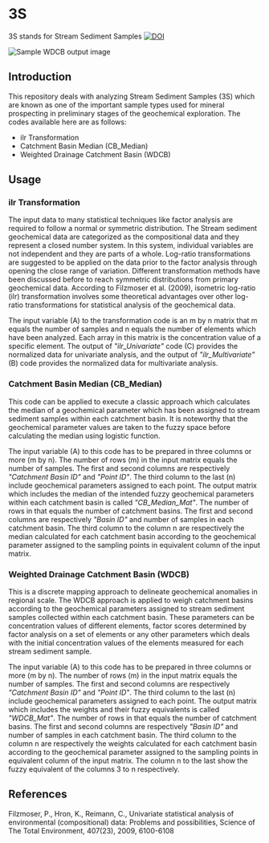 # 3S
3S stands for Stream Sediment Samples
[![DOI](https://zenodo.org/badge/118207344.svg)](https://zenodo.org/badge/latestdoi/118207344)

![Sample WDCB output image](https://goo.gl/uBwG5T)

## Introduction
This repository deals with analyzing Stream Sediment Samples (3S) which are known as one of the important sample types used for mineral prospecting in preliminary stages of the geochemical exploration.
The codes available here are as follows:

* ilr Transformation
* Catchment Basin Median (CB_Median)
* Weighted Drainage Catchment Basin (WDCB)

## Usage

### ilr Transformation
The input data to many statistical techniques like factor analysis are required to follow a normal or symmetric distribution. The Stream sediment geochemical data are categorized as the compositional data and they represent a closed number system. In this system, individual variables are not independent and they are parts of a whole. Log-ratio transformations are suggested to be applied on the data prior to the factor analysis through opening the close range of variation. Different transformation methods have been discussed before to reach symmetric distributions from primary geochemical data. According to Filzmoser et al. (2009), isometric log-ratio (ilr) transformation involves some theoretical advantages over other log-ratio transformations for statistical analysis of the geochemical data.

The input variable (A) to the transformation code is an m by n matrix that m equals the number of samples and n equals the number of elements which have been analyzed. Each array in this matrix is the concentration value of a specific element. The output of *"ilr_Univariate"* code (C) provides the normalized data for univariate analysis, and the output of *"ilr_Multivariate"* (B) code provides the normalized data for multivariate analysis.

### Catchment Basin Median (CB_Median)
This code can be applied to execute a classic approach which calculates the median of a geochemical parameter which has been assigned to stream sediment samples within each catchment basin. It is noteworthy that the geochemical parameter values are taken to the fuzzy space before calculating the median using logistic function. 

The input variable (A) to this code has to be prepared in three columns or more (m by n). The number of rows (m) in the input matrix equals the number of samples. The first and second columns are respectively *"Catchment Basin ID"* and *"Point ID"*. The third column to the last (n) include geochemical parameters assigned to each point. The output matrix which includes the median of the intended fuzzy geochemical parameters within each catchment basin is called *"CB_Median_Mat"*. The number of rows in that equals the number of catchment basins. The first and second columns are respectively *"Basin ID"* and number of samples in each catchment basin. The third column to the column n are respectively the median calculated for each catchment basin according to the geochemical parameter assigned to the sampling points in equivalent column of the input matrix.

### Weighted Drainage Catchment Basin (WDCB)
This is a discrete mapping approach to delineate geochemical anomalies in regional scale. The WDCB approach is applied to weigh catchment basins according to the geochemical parameters assigned to stream sediment samples collected within each catchment basin. These parameters can be concentration values of different elements, factor scores determined by factor analysis on a set of elements or any other parameters which deals with the initial concentration values of the elements measured for each stream sediment sample.

The input variable (A) to this code has to be prepared in three columns or more (m by n). The number of rows (m) in the input matrix equals the number of samples. The first and second columns are respectively *"Catchment Basin ID"* and *"Point ID"*. The third column to the last (n) include geochemical parameters assigned to each point. The output matrix which includes the weights and their fuzzy equivalents is called *"WDCB_Mat"*. The number of rows in that equals the number of catchment basins. The first and second columns are respectively *"Basin ID"* and number of samples in each catchment basin. The third column to the column n are respectively the weights calculated for each catchment basin according to the geochemical parameter assigned to the sampling points in equivalent column of the input matrix. The column n to the last show the fuzzy equivalent of the columns 3 to n respectively.

## References
Filzmoser, P., Hron, K., Reimann, C., Univariate statistical analysis of environmental (compositional) data: Problems and possibilities, Science of The Total Environment, 407(23), 2009, 6100-6108
